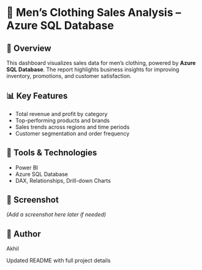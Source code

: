 

# 👔 Men’s Clothing Sales Analysis – Azure SQL Database

## 📌 Overview
This dashboard visualizes sales data for men’s clothing, powered by **Azure SQL Database**. The report highlights business insights for improving inventory, promotions, and customer satisfaction.

## 📊 Key Features
- Total revenue and profit by category
- Top-performing products and brands
- Sales trends across regions and time periods
- Customer segmentation and order frequency

## 🧰 Tools & Technologies
- Power BI
- Azure SQL Database
- DAX, Relationships, Drill-down Charts

## 📸 Screenshot
*(Add a screenshot here later if needed)*

## 👤 Author
Akhil

Updated README with full project details


